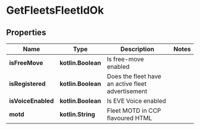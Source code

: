 
# GetFleetsFleetIdOk

## Properties
Name | Type | Description | Notes
------------ | ------------- | ------------- | -------------
**isFreeMove** | **kotlin.Boolean** | Is free-move enabled | 
**isRegistered** | **kotlin.Boolean** | Does the fleet have an active fleet advertisement | 
**isVoiceEnabled** | **kotlin.Boolean** | Is EVE Voice enabled | 
**motd** | **kotlin.String** | Fleet MOTD in CCP flavoured HTML | 



